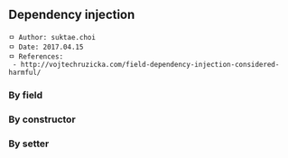 ## Dependency injection

```
ㅁ Author: suktae.choi
ㅁ Date: 2017.04.15
ㅁ References:
 - http://vojtechruzicka.com/field-dependency-injection-considered-harmful/
```

### By field

### By constructor

### By setter
